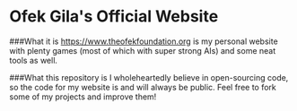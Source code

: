 # Ofek Gila's Official Website

###What it is
https://www.theofekfoundation.org is my personal website with plenty games (most of which with super strong AIs) and some neat tools as well.

###What this repository is
I wholeheartedly believe in open-sourcing code, so the code for my website is and will always be public. Feel free to fork some of my projects and improve them!